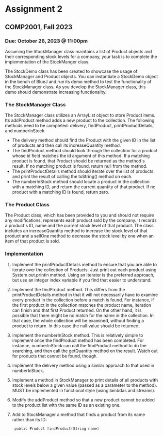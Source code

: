# Assignment 2

## COMP2001, Fall 2023

### Due: October 26, 2023 @ 11:00pm

Assuming the StockManager class maintains a list of Product objects and their corresponding stock levels for a company, your task is to complete the implementation of the StockManger class.

The StockDemo class has been created to showcase the usage of StockManager and Product objects. You can instantiate a StockDemo object in the bench of BlueJ and run its demo method to test the functionality of the StockManager class. As you develop the StockManager class, this demo should demonstrate increasing functionality.

### The StockManager Class

The StockManager class utilizes an ArrayList object to store Product items. Its addProduct method adds a new product to the collection. The following methods need to be completed: delivery, findProduct, printProductDetails, and numberInStock.

- The delivery method should find the Product with the given ID in the list of products and then call its increaseQuantity method.
- The findProduct method should look through the collection for a product whose id field matches the id argument of this method. If a matching product is found, that Product should be returned as the method's result.  If no matching product is found, return null from the method.
- The printProductDetails method should iterate over the list of products and print the result of calling the toString() method on each.
- The numberInStock method should locate a product in the collection with a matching ID, and return the current quantity of that product. If no product with a matching ID is found, return zero.

### The Product Class

The Product class, which has been provided to you and should not require any modifications, represents each product sold by the company. It records a product's ID, name and the current stock level of that product. The class includes an increaseQuantity method to increase the stock level of that product and a sellOne method to decrease the stock level by one when an item of that product is sold.

### Implementation

1. Implement the printProductDetails method to ensure that you are able to iterate over the collection of Products. Just print out each product using System.out.println method.  Using an Iterator is the preferred approach, but use an integer index variable if you find that easier to understand.

2. Implement the findProduct method. This differs from the printProductDetails method in that it will not necessarily have to examine every product in the collection before a match is found.  For instance, if the first product in the collection matches the product name, iteration can finish and that first Product returned.  On the other hand, it is possible that there might be no match for the name in the collection. In that case, the whole collection will be examined, without finding a product to return.  In this case the null value should be returned.

3. Implement the numberInStock method.  This is relatively simple to implement once the findProduct method has been completed. For instance, numberInStock can call the findProduct method to do the searching, and then call the getQuantity method on the result. Watch out for products that cannot be found, though.

4. Implement the delivery method using a similar approach to that used in numberInStock.

5. Implement a method in StockManager to print details of all products with stock levels below a given value (passed as a parameter to the method). MUST be implemented in functional style (using lambdas and streams).

6. Modify the addProduct method so that a new product cannot be added to the product list with the same ID as an existing one.

7. Add to StockManager a method that finds a product from its name rather than its ID:

        public Product findProduct(String name)
